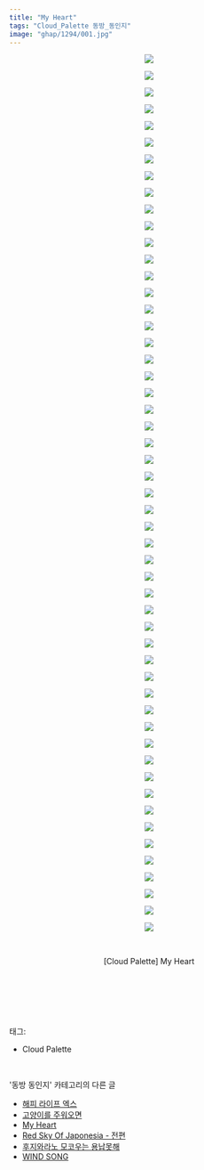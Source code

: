 ```yaml
---
title: "My Heart"
tags: "Cloud_Palette 동방_동인지"
image: "ghap/1294/001.jpg"
---
```

<div class="article">
<p style="text-align: center; clear: none; float: none;"><img src="{{ site.nasurl }}/ghap/1294/001.jpg"/></p>
<p style="text-align: center; clear: none; float: none;"><img src="{{ site.nasurl }}/ghap/1294/002.jpg"/></p>
<p style="text-align: center; clear: none; float: none;"><img src="{{ site.nasurl }}/ghap/1294/003.jpg"/></p>
<p style="text-align: center; clear: none; float: none;"><img src="{{ site.nasurl }}/ghap/1294/004.jpg"/></p>
<p style="text-align: center; clear: none; float: none;"><img src="{{ site.nasurl }}/ghap/1294/005.jpg"/></p>
<p style="text-align: center; clear: none; float: none;"><img src="{{ site.nasurl }}/ghap/1294/006.jpg"/></p>
<p style="text-align: center; clear: none; float: none;"><img src="{{ site.nasurl }}/ghap/1294/007.jpg"/></p>
<p style="text-align: center; clear: none; float: none;"><img src="{{ site.nasurl }}/ghap/1294/008.jpg"/></p>
<p style="text-align: center; clear: none; float: none;"><img src="{{ site.nasurl }}/ghap/1294/009.jpg"/></p>
<p style="text-align: center; clear: none; float: none;"><img src="{{ site.nasurl }}/ghap/1294/010.jpg"/></p>
<p style="text-align: center; clear: none; float: none;"><img src="{{ site.nasurl }}/ghap/1294/011.jpg"/></p>
<p style="text-align: center; clear: none; float: none;"><img src="{{ site.nasurl }}/ghap/1294/012.jpg"/></p>
<p style="text-align: center; clear: none; float: none;"><img src="{{ site.nasurl }}/ghap/1294/013.jpg"/></p>
<p style="text-align: center; clear: none; float: none;"><img src="{{ site.nasurl }}/ghap/1294/014.jpg"/></p>
<p style="text-align: center; clear: none; float: none;"><img src="{{ site.nasurl }}/ghap/1294/015.jpg"/></p>
<p style="text-align: center; clear: none; float: none;"><img src="{{ site.nasurl }}/ghap/1294/016.jpg"/></p>
<p style="text-align: center; clear: none; float: none;"><img src="{{ site.nasurl }}/ghap/1294/017.jpg"/></p>
<p style="text-align: center; clear: none; float: none;"><img src="{{ site.nasurl }}/ghap/1294/018.jpg"/></p>
<p style="text-align: center; clear: none; float: none;"><img src="{{ site.nasurl }}/ghap/1294/019.jpg"/></p>
<p style="text-align: center; clear: none; float: none;"><img src="{{ site.nasurl }}/ghap/1294/020.jpg"/></p>
<p style="text-align: center; clear: none; float: none;"><img src="{{ site.nasurl }}/ghap/1294/021.jpg"/></p>
<p style="text-align: center; clear: none; float: none;"><img src="{{ site.nasurl }}/ghap/1294/022.jpg"/></p>
<p style="text-align: center; clear: none; float: none;"><img src="{{ site.nasurl }}/ghap/1294/023.jpg"/></p>
<p style="text-align: center; clear: none; float: none;"><img src="{{ site.nasurl }}/ghap/1294/024.jpg"/></p>
<p style="text-align: center; clear: none; float: none;"><img src="{{ site.nasurl }}/ghap/1294/025.jpg"/></p>
<p style="text-align: center; clear: none; float: none;"><img src="{{ site.nasurl }}/ghap/1294/026.jpg"/></p>
<p style="text-align: center; clear: none; float: none;"><img src="{{ site.nasurl }}/ghap/1294/027.jpg"/></p>
<p style="text-align: center; clear: none; float: none;"><img src="{{ site.nasurl }}/ghap/1294/028.jpg"/></p>
<p style="text-align: center; clear: none; float: none;"><img src="{{ site.nasurl }}/ghap/1294/029.jpg"/></p>
<p style="text-align: center; clear: none; float: none;"><img src="{{ site.nasurl }}/ghap/1294/030.jpg"/></p>
<p style="text-align: center; clear: none; float: none;"><img src="{{ site.nasurl }}/ghap/1294/031.jpg"/></p>
<p style="text-align: center; clear: none; float: none;"><img src="{{ site.nasurl }}/ghap/1294/032.jpg"/></p>
<p style="text-align: center; clear: none; float: none;"><img src="{{ site.nasurl }}/ghap/1294/033.jpg"/></p>
<p style="text-align: center; clear: none; float: none;"><img src="{{ site.nasurl }}/ghap/1294/034.jpg"/></p>
<p style="text-align: center; clear: none; float: none;"><img src="{{ site.nasurl }}/ghap/1294/035.jpg"/></p>
<p style="text-align: center; clear: none; float: none;"><img src="{{ site.nasurl }}/ghap/1294/036.jpg"/></p>
<p style="text-align: center; clear: none; float: none;"><img src="{{ site.nasurl }}/ghap/1294/037.jpg"/></p>
<p style="text-align: center; clear: none; float: none;"><img src="{{ site.nasurl }}/ghap/1294/038.jpg"/></p>
<p style="text-align: center; clear: none; float: none;"><img src="{{ site.nasurl }}/ghap/1294/039.jpg"/></p>
<p style="text-align: center; clear: none; float: none;"><img src="{{ site.nasurl }}/ghap/1294/040.jpg"/></p>
<p style="text-align: center; clear: none; float: none;"><img src="{{ site.nasurl }}/ghap/1294/041.jpg"/></p>
<p style="text-align: center; clear: none; float: none;"><img src="{{ site.nasurl }}/ghap/1294/042.jpg"/></p>
<p style="text-align: center; clear: none; float: none;"><img src="{{ site.nasurl }}/ghap/1294/043.jpg"/></p>
<p style="text-align: center; clear: none; float: none;"><img src="{{ site.nasurl }}/ghap/1294/044.jpg"/></p>
<p style="text-align: center; clear: none; float: none;"><img src="{{ site.nasurl }}/ghap/1294/045.jpg"/></p>
<p style="text-align: center; clear: none; float: none;"><img src="{{ site.nasurl }}/ghap/1294/046.jpg"/></p>
<p style="text-align: center; clear: none; float: none;"><img src="{{ site.nasurl }}/ghap/1294/047.jpg"/></p>
<p style="text-align: center; clear: none; float: none;"><img src="{{ site.nasurl }}/ghap/1294/048.jpg"/></p>
<p style="text-align: center; clear: none; float: none;"><img src="{{ site.nasurl }}/ghap/1294/049.jpg"/></p>
<p style="text-align: center; clear: none; float: none;"><img src="{{ site.nasurl }}/ghap/1294/050.jpg"/></p>
<p style="text-align: center; clear: none; float: none;"><img src="{{ site.nasurl }}/ghap/1294/051.jpg"/></p>
<p style="text-align: center; clear: none; float: none;"><img src="{{ site.nasurl }}/ghap/1294/052.jpg"/></p>
<p style="text-align: center; clear: none; float: none;"><img src="{{ site.nasurl }}/ghap/1294/053.jpg"/></p>
<p style="text-align: center; clear: none; float: none;"><br/></p>
<p style="text-align: center; clear: none; float: none;">[Cloud Palette] My Heart</p>
<p style="text-align: center; clear: none; float: none;"><br/></p>
<p><br/></p>
</div><br/>
<div class="tagTrail">
<p>태그: </p>
<ul>
<li>Cloud Palette</li>
</ul>
</div><br/>
<div class="another">
<p>'동방 동인지' 카테고리의 다른 글</p>
<ul>
<li><a href="/2016-08-01-ghap_1297">해피 라이프 엑스</a></li>
<li><a href="/2016-08-01-ghap_1296">고양이를 주워오면</a></li>
<li><a href="/2016-08-01-ghap_1294">My Heart</a></li>
<li><a href="/2016-08-01-ghap_1292">Red Sky Of Japonesia - 전편</a></li>
<li><a href="/2016-08-01-ghap_1290">후지와라노 모코우는 용납못해</a></li>
<li><a href="/2016-08-01-ghap_1289">WIND SONG</a></li>
</ul>
</div><br/>
<div class="cb_module cb_fluid">
<div class="cb_wrt cb_profile">
</div><!-- commentList close -->
</div><br/>
